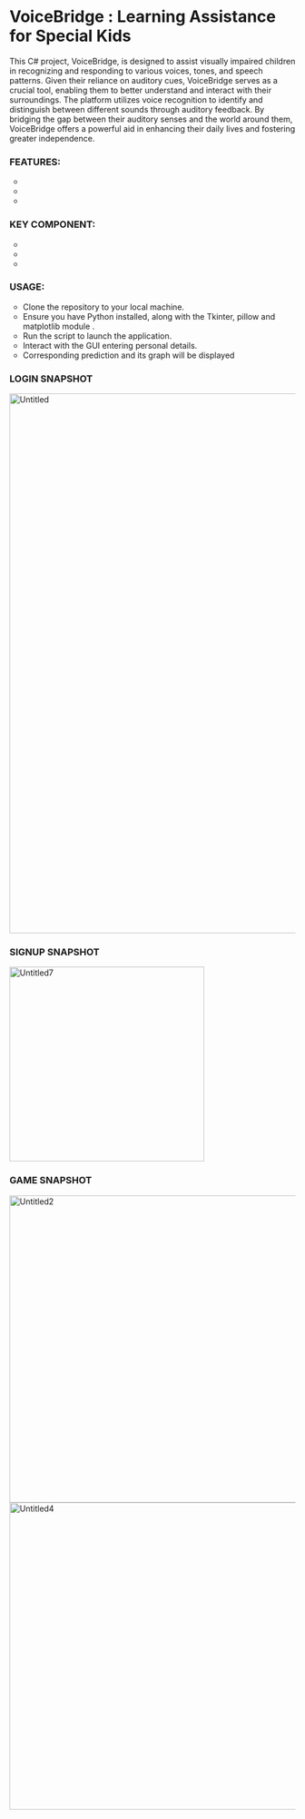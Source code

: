 # VoiceBridge : Learning Assistance for Special Kids
<p>This C# project, VoiceBridge, is designed to assist visually impaired children in recognizing and responding to various voices, tones, and speech patterns. Given their reliance on auditory cues, VoiceBridge serves as a crucial tool, enabling them to better understand and interact with their surroundings. The platform utilizes voice recognition to identify and distinguish between different sounds through auditory feedback. By bridging the gap between their auditory senses and the world around them, VoiceBridge offers a powerful aid in enhancing their daily lives and fostering greater independence.</p>


<h3>FEATURES: </h3>
<ul style="list-style-type:circle;">
  <li></li>
  <li></li>
  <li></li>
</ul>


<h3>KEY COMPONENT: </h3>
<ul style="list-style-type:circle;">
  <li></li>
  <li></li>
  <li></li>
</ul>


<h3>USAGE: </h3>
  <ul style="list-style-type:circle;">
  <li> Clone the repository to your local machine. </li>
  <li>Ensure you have Python installed, along with the Tkinter, pillow and matplotlib module .</li>
  <li> Run the script to launch the application.</li>
  <li>Interact with the GUI entering personal details.</li>
  <li>Corresponding prediction and its graph will be displayed</li>
  </ul>

<h3>LOGIN SNAPSHOT </h3>
<img width="951" alt="Untitled" src="https://github.com/user-attachments/assets/be6c0f2c-38c2-4c34-ac9b-08fda66dd9b6">

<h3>SIGNUP SNAPSHOT </h3>
<img width="343" alt="Untitled7" src="https://github.com/user-attachments/assets/b7e3483c-c542-4ace-bd9d-6ff20cb35e0a">


<h3>GAME SNAPSHOT </h3>
<img width="541" alt="Untitled2" src="https://github.com/user-attachments/assets/e5b4da3e-dae3-495e-a2ae-f8de1180fd82">
<img width="541" alt="Untitled4" src="https://github.com/user-attachments/assets/a42d14c2-f2a8-432c-af6b-7a0ab01f7c65">







